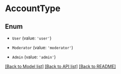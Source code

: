 # AccountType


## Enum

* `User` (value: `'user'`)

* `Moderator` (value: `'moderator'`)

* `Admin` (value: `'admin'`)

[[Back to Model list]](../README.md#documentation-for-models) [[Back to API list]](../README.md#documentation-for-api-endpoints) [[Back to README]](../README.md)
